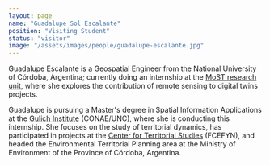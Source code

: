 ```yaml
---
layout: page
name: "Guadalupe Sol Escalante"
position: "Visiting Student"
status: "visitor"
image: "/assets/images/people/guadalupe-escalante.jpg"
---
```


Guadalupe Escalante is a Geospatial Engineer from the National University
of Córdoba, Argentina; currently doing an internship at the
[MoST research unit](/), where she explores the contribution
of remote sensing to digital twins projects.

<!--more-->

Guadalupe is pursuing a Master's degree in Spatial Information
Applications at the [Gulich Institute](https://ig.conae.unc.edu.ar/)
(CONAE/UNC), where she is conducting this internship. She focuses on the
study of territorial dynamics, has participated in projects at the
[Center for Territorial Studies](https://cetunc.org/) (FCEFYN), and
headed the Environmental Territorial Planning area at the Ministry
of Environment of the Province of Córdoba, Argentina.
